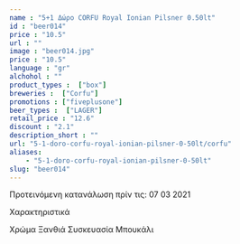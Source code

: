 ```yaml
---
name : "5+1 Δώρο CORFU Royal Ionian Pilsner 0.50lt"
id : "beer014"
price : "10.5"
url : ""
image : "beer014.jpg"
price : "10.5"
language : "gr"
alchohol : ""
product_types :  ["box"]
breweries :  ["Corfu"]
promotions : ["fiveplusone"]
beer_types :  ["LAGER"]
retail_price : "12.6"
discount : "2.1"
description_short : ""
url: "5-1-doro-corfu-royal-ionian-pilsner-0-50lt/corfu"
aliases: 
    - "5-1-doro-corfu-royal-ionian-pilsner-0-50lt"
slug: "beer014"
---
```


Προτεινόμενη κατανάλωση πρίν τις: 07 03 2021

Χαρακτηριστικά

Χρώμα
Ξανθιά
Συσκευασία
Μπουκάλι